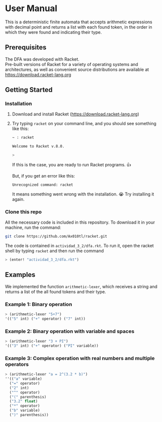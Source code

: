 # User Manual
This is a deterministic finite automata that accepts arithmetic expressions with decimal point and returns a list with each found token, in the order in which they were found and indicating their type.
## Prerequisites
The DFA was developed with Racket. <br>
Pre-built versions of Racket for a variety of operating systems and architectures, as well as convenient source distributions are available at
https://download.racket-lang.org

## Getting Started

### Installation
1. Download and install Racket (https://download.racket-lang.org)

2. Try typing `racket` on your command line, and you should see something like this: 
    ``` bash
    ~ : racket

    Welcome to Racket v.8.0.

    >
    ```
    If this is the case, you are ready to run Racket programs. 👍

    But, if you get an error like this: 
    ``` bash
    Unrecognized command: racket
    ```
    It means something went wrong with the installation. 😭 Try installing it again. 

### Clone this repo
All the necessary code is included in this repository. To download it in your machine, run the command:
```bash
git clone https://github.com/Ax010tl/racket.git
```
The code is contained in `actividad_3_2/dfa.rkt`. To run it, open the racket shell by typing `racket` and then run the command
``` lisp
> (enter! "actividad_3_2/dfa.rkt")
```
## Examples
We implemented the function `arithmetic-lexer`, which receives a string and returns a list of the all found tokens and their type.

### Example 1: Binary operation
``` lisp
> (arithmetic-lexer "5+7")
'(("5" int) ("+" operator) ("7" int))
```
### Example 2: Binary operation with variable and spaces
``` lisp
> (arithmetic-lexer "3 + PI")
'(("3" int) ("+" operator) ("PI" variable))
```
### Example 3: Complex operation with real numbers and multiple operators
``` lisp
> (arithmetic-lexer "a = 2^(3.2 * b)")
''(("a" variable)
  ("=" operator)
  ("2" int)
  ("^" operator)
  ("(" parenthesis)
  ("3.2" float)
  ("*" operator)
  ("b" variable)
  (")" parenthesis))
```

